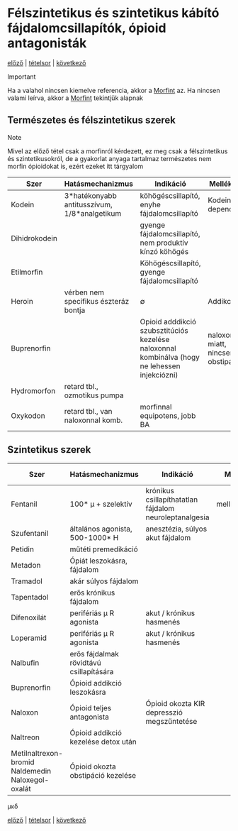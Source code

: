 # Félszintetikus és szintetikus kábító fájdalomcsillapítók, ópioid antagonisták

[előző](8.%20A%20morfin%20farmakológiája%20és%20terápiás%20felhasználása.md) | [tételsor](0.%20Tételsor.md) | [következő](10.%20Antiepileptikumok%20farmakológiája.md)

> [!IMPORTANT]
> Ha a valahol nincsen kiemelve referencia, akkor a [Morfint](8.%20A%20morfin%20farmakológiája%20és%20terápiás%20felhasználása.md) az.
> Ha nincsen valami leírva, akkor a [Morfint](8.%20A%20morfin%20farmakológiája%20és%20terápiás%20felhasználása.md) tekintjük alapnak

## Természetes és félszintetikus szerek

> [!NOTE]
> Mivel az előző tétel csak a morfinról kérdezett, ez meg csak a félszintetikus és szintetikusokról, de a gyakorlat anyaga tartalmaz természetes nem morfin ópioidokat is, ezért ezeket itt tárgyalom

Szer | Hatásmechanizmus | Indikáció | Mellékhatás | Farmakokinetika
--- | --- | --- | --- | ---
Kodein | 3\*hatékonyabb antitusszívum, 1/8\*analgetikum | köhögéscsillapító, enyhe fájdalomcsillapító | Kodeinizmus: dependencia | jól felszívódik rectalisan, enterálisan; ∅ IV
Dihidrokodein || gyenge fájdalomcsillapító, nem produktív kínzó köhögés
Etilmorfin || Köhögéscsillapító, gyenge fájdalomcsillapító
Heroin | vérben nem specifikus észteráz bontja | ∅ | Addikció | rövid hatástartam, lipofilabb
Buprenorfin || Opioid adddikció szubsztitúciós kezelése naloxonnal kombinálva (hogy ne lehessen injekciózni) | naloxon miatt, nincsen obstipáció
Hydromorfon | retard tbl., ozmotikus pumpa
Oxykodon | retard tbl., van naloxonnal komb. | morfinnal equipotens, jobb BA

## Szintetikus szerek

Szer | Hatásmechanizmus | Indikáció | Mellékhatás | Farmakokinetika<br> Adagolás
--- | --- | --- | --- | ---
Fentanil | 100* μ + szelektív | krónikus csillapíthatatlan fájdalom neuroleptanalgesia | mellkasmerevség | orrspray, bukkális tabletta, trasdermalis tapasz
Szufentanil | általános agonista, 500-1000* H | anesztézia, súlyos akut fájdalom || nyelv alatti tabletta, inf, inj
Petidin | műtéti premedikáció
Metadon | Ópiát leszokásra, fájdalom
Tramadol | akár súlyos fájdalom 
Tapentadol | erős krónikus fájdalom
Difenoxilát | perifériás μ R agonista | akut / krónikus hasmenés 
Loperamid | perifériás μ R agonista | akut / krónikus hasmenés 
Nalbufin | erős fájdalmak rövidtávú csillapítására
Buprenorfin | Ópioid addikció leszokásra
Naloxon | Ópioid teljes antagonista | Ópioid okozta KIR depresszió megszűntetése
Naltreon | Ópioid addikció kezelése detox után
Metilnaltrexon-bromid<br> Naldemedin<br> Naloxegol-oxalát | Ópioid okozta obstipáció kezelése

μκδ

[előző](8.%20A%20morfin%20farmakológiája%20és%20terápiás%20felhasználása.md) | [tételsor](0.%20Tételsor.md) | [következő](10.%20Antiepileptikumok%20farmakológiája.md)
